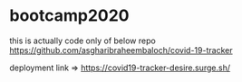 # bootcamp2020

this is actually code only of below repo
https://github.com/asgharibraheembaloch/covid-19-tracker

deployment link =>
https://covid19-tracker-desire.surge.sh/


